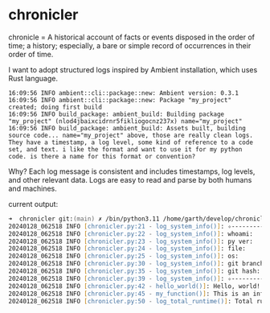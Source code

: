 # chronicler

chronicle = A historical account of facts or events disposed in the order of time; a history; especially, a bare or simple record of occurrences in their order of time. 

I want to adopt structured logs inspired by Ambient installation, which uses Rust language.

```
16:09:56 INFO ambient::cli::package::new: Ambient version: 0.3.1 
16:09:56 INFO ambient::cli::package::new: Package "my_project" created; doing first build 
16:09:56 INFO build_package: ambient_build: Building package "my_project" (nlod4jbaixcidrnr5fikliogocnz237x) name="my_project" 
16:09:56 INFO build_package: ambient_build: Assets built, building source code... name="my_project" above, those are really clean logs. They have a timestamp, a log level, some kind of reference to a code set, and text. i like the format and want to use it for my python code. is there a name for this format or convention?
```

Why? Each log message is consistent and includes timestamps, log levels, and other relevant data. Logs are easy to read and parse by both humans and machines.

current output:
```zsh
➜  chronicler git:(main) ✗ /bin/python3.11 /home/garth/develop/chronicler/chronicler.py
20240128_062518 INFO [chronicler.py:21 - log_system_info()]: ✧------------------------ meta info ------------------------✧
20240128_062518 INFO [chronicler.py:22 - log_system_info()]: whoami:     jomamma
20240128_062518 INFO [chronicler.py:23 - log_system_info()]: py ver:     3.11.5
20240128_062518 INFO [chronicler.py:24 - log_system_info()]: file:       /home/jomomma/develop/chronicler/chronicler.py
20240128_062518 INFO [chronicler.py:25 - log_system_info()]: os:         Linux
20240128_062518 INFO [chronicler.py:30 - log_system_info()]: git branch: main
20240128_062518 INFO [chronicler.py:35 - log_system_info()]: git hash:   cb2c189f86e3808c01bc0e91051f70a439a3e26c
20240128_062518 INFO [chronicler.py:39 - log_system_info()]: ✧-----------------------------------------------------------✧
20240128_062518 INFO [chronicler.py:42 - hello_world()]: Hello, world!
20240128_062518 INFO [chronicler.py:45 - my_function()]: This is an info message
20240128_062518 INFO [chronicler.py:50 - log_total_runtime()]: Total runtime: 0.00 seconds
```